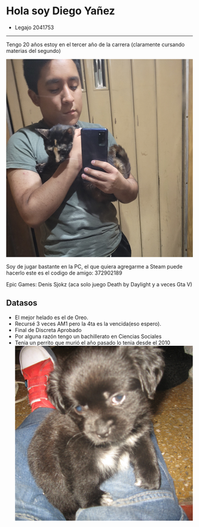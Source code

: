 # Hola soy Diego Yañez
- Legajo 2041753
-----------------------

Tengo 20 años estoy en el tercer año de la carrera (claramente cursando materias del segundo)

![Foto1](ft.jpg)

Soy de jugar bastante en la PC, el que quiera agregarme a Steam puede hacerlo este es el codigo de amigo: 372902189

Epic Games: Denis Sjokz (aca solo juego Death by Daylight y a veces Gta V)

## Datasos
* El mejor helado es el de Oreo.
* Recursé 3 veces AM1 pero la 4ta es la vencida(eso espero).
* Final de Discreta Aprobado
* Por alguna razón tengo un bachillerato en Ciencias Sociales
* Tenia un perrito que murió el año pasado lo tenia desde el 2010 ![Foto2](ft2.JPG)



